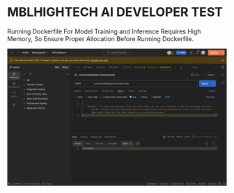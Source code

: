 # MBLHIGHTECH AI DEVELOPER TEST

 Running Dockerfile For Model Training and Inference Requires High Memory, So Ensure Proper Allocation Before Running Dockerfile.

![alt text](https://github.com/codeNino/mbl_hightech_test/blob/main/response.png?raw=true)